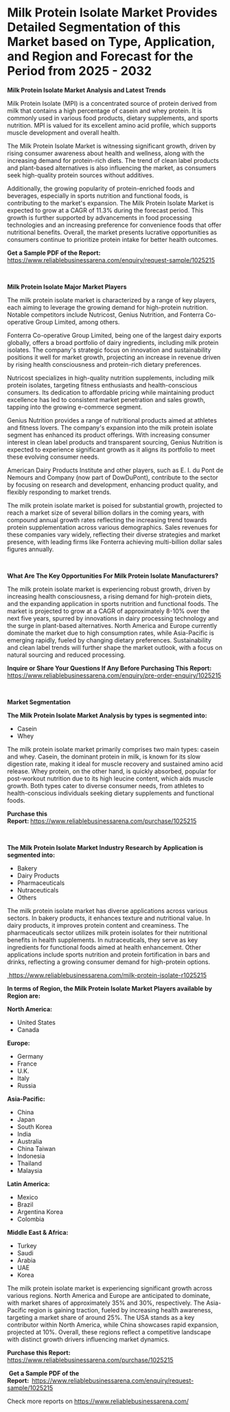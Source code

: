 <p><h1>Milk Protein Isolate Market Provides Detailed Segmentation of this Market based on Type, Application, and Region and Forecast for the Period from 2025 - 2032</h1></p><p><strong>Milk Protein Isolate Market Analysis and Latest Trends</strong></p>
<p><p>Milk Protein Isolate (MPI) is a concentrated source of protein derived from milk that contains a high percentage of casein and whey protein. It is commonly used in various food products, dietary supplements, and sports nutrition. MPI is valued for its excellent amino acid profile, which supports muscle development and overall health. </p><p>The Milk Protein Isolate Market is witnessing significant growth, driven by rising consumer awareness about health and wellness, along with the increasing demand for protein-rich diets. The trend of clean label products and plant-based alternatives is also influencing the market, as consumers seek high-quality protein sources without additives. </p><p>Additionally, the growing popularity of protein-enriched foods and beverages, especially in sports nutrition and functional foods, is contributing to the market's expansion. The Milk Protein Isolate Market is expected to grow at a CAGR of 11.3% during the forecast period. This growth is further supported by advancements in food processing technologies and an increasing preference for convenience foods that offer nutritional benefits. Overall, the market presents lucrative opportunities as consumers continue to prioritize protein intake for better health outcomes.</p></p>
<p><strong>Get a Sample PDF of the Report:&nbsp;</strong> <a href="https://www.reliablebusinessarena.com/enquiry/request-sample/1025215?utm_campaign=2632&utm_medium=2&utm_source=Github&utm_content=ia&utm_term=05032025&utm_id=milk-protein-isolate">https://www.reliablebusinessarena.com/enquiry/request-sample/1025215</a></p>
<p>&nbsp;</p>
<p><strong>Milk Protein Isolate Major Market Players</strong></p>
<p><p>The milk protein isolate market is characterized by a range of key players, each aiming to leverage the growing demand for high-protein nutrition. Notable competitors include Nutricost, Genius Nutrition, and Fonterra Co-operative Group Limited, among others.</p><p>Fonterra Co-operative Group Limited, being one of the largest dairy exports globally, offers a broad portfolio of dairy ingredients, including milk protein isolates. The company's strategic focus on innovation and sustainability positions it well for market growth, projecting an increase in revenue driven by rising health consciousness and protein-rich dietary preferences.</p><p>Nutricost specializes in high-quality nutrition supplements, including milk protein isolates, targeting fitness enthusiasts and health-conscious consumers. Its dedication to affordable pricing while maintaining product excellence has led to consistent market penetration and sales growth, tapping into the growing e-commerce segment.</p><p>Genius Nutrition provides a range of nutritional products aimed at athletes and fitness lovers. The company's expansion into the milk protein isolate segment has enhanced its product offerings. With increasing consumer interest in clean label products and transparent sourcing, Genius Nutrition is expected to experience significant growth as it aligns its portfolio to meet these evolving consumer needs.</p><p>American Dairy Products Institute and other players, such as E. I. du Pont de Nemours and Company (now part of DowDuPont), contribute to the sector by focusing on research and development, enhancing product quality, and flexibly responding to market trends. </p><p>The milk protein isolate market is poised for substantial growth, projected to reach a market size of several billion dollars in the coming years, with compound annual growth rates reflecting the increasing trend towards protein supplementation across various demographics. Sales revenues for these companies vary widely, reflecting their diverse strategies and market presence, with leading firms like Fonterra achieving multi-billion dollar sales figures annually.</p></p>
<p>&nbsp;</p>
<p><strong>What Are The Key Opportunities For Milk Protein Isolate Manufacturers?</strong></p>
<p><p>The milk protein isolate market is experiencing robust growth, driven by increasing health consciousness, a rising demand for high-protein diets, and the expanding application in sports nutrition and functional foods. The market is projected to grow at a CAGR of approximately 8-10% over the next five years, spurred by innovations in dairy processing technology and the surge in plant-based alternatives. North America and Europe currently dominate the market due to high consumption rates, while Asia-Pacific is emerging rapidly, fueled by changing dietary preferences. Sustainability and clean label trends will further shape the market outlook, with a focus on natural sourcing and reduced processing.</p></p>
<p><strong>Inquire or Share Your Questions If Any Before Purchasing This Report:</strong> <a href="https://www.reliablebusinessarena.com/enquiry/pre-order-enquiry/1025215?utm_campaign=2632&utm_medium=2&utm_source=Github&utm_content=ia&utm_term=05032025&utm_id=milk-protein-isolate">https://www.reliablebusinessarena.com/enquiry/pre-order-enquiry/1025215</a></p>
<p>&nbsp;</p>
<p><strong>Market Segmentation</strong></p>
<p><strong>The Milk Protein Isolate Market Analysis by types is segmented into:</strong></p>
<p><ul><li>Casein</li><li>Whey</li></ul></p>
<p><p>The milk protein isolate market primarily comprises two main types: casein and whey. Casein, the dominant protein in milk, is known for its slow digestion rate, making it ideal for muscle recovery and sustained amino acid release. Whey protein, on the other hand, is quickly absorbed, popular for post-workout nutrition due to its high leucine content, which aids muscle growth. Both types cater to diverse consumer needs, from athletes to health-conscious individuals seeking dietary supplements and functional foods.</p></p>
<p><strong>Purchase this Report:&nbsp;</strong><a href="https://www.reliablebusinessarena.com/purchase/1025215?utm_campaign=2632&utm_medium=2&utm_source=Github&utm_content=ia&utm_term=05032025&utm_id=milk-protein-isolate">https://www.reliablebusinessarena.com/purchase/1025215</a></p>
<p>&nbsp;</p>
<p><strong>The Milk Protein Isolate Market Industry Research by Application is segmented into:</strong></p>
<p><ul><li>Bakery</li><li>Dairy Products</li><li>Pharmaceuticals</li><li>Nutraceuticals</li><li>Others</li></ul></p>
<p><p>The milk protein isolate market has diverse applications across various sectors. In bakery products, it enhances texture and nutritional value. In dairy products, it improves protein content and creaminess. The pharmaceuticals sector utilizes milk protein isolates for their nutritional benefits in health supplements. In nutraceuticals, they serve as key ingredients for functional foods aimed at health enhancement. Other applications include sports nutrition and protein fortification in bars and drinks, reflecting a growing consumer demand for high-protein options.</p></p>
<p><a href="https://www.reliablebusinessarena.com/milk-protein-isolate-r1025215?utm_campaign=2632&utm_medium=2&utm_source=Github&utm_content=ia&utm_term=05032025&utm_id=milk-protein-isolate">&nbsp;https://www.reliablebusinessarena.com/milk-protein-isolate-r1025215</a></p>
<p><strong>In terms of Region, the Milk Protein Isolate Market Players available by Region are:</strong></p>
<p>
    <p> <strong> North America: </strong>
        <ul>
            <li>United States</li>
            <li>Canada</li>
        </ul>
        </p> 
    <p> <strong> Europe: </strong>
        <ul>
            <li>Germany</li>
            <li>France</li>
            <li>U.K.</li>
            <li>Italy</li>
            <li>Russia</li>
        </ul>
        </p> 
    <p> <strong> Asia-Pacific: </strong>
        <ul>
            <li>China</li>
            <li>Japan</li>
            <li>South Korea</li>
            <li>India</li>
            <li>Australia</li>
            <li>China Taiwan</li>
            <li>Indonesia</li>
            <li>Thailand</li>
            <li>Malaysia</li>
        </ul>
        </p> 
    <p> <strong> Latin America: </strong>
        <ul>
            <li>Mexico</li>
            <li>Brazil</li>
            <li>Argentina Korea</li>
            <li>Colombia</li>
        </ul>
        </p> 
    <p> <strong> Middle East & Africa: </strong>
        <ul>
            <li>Turkey</li>
            <li>Saudi</li>
            <li>Arabia</li>
            <li>UAE</li>
            <li>Korea</li>
        </ul>
    </p>
    </p>
<p><p>The milk protein isolate market is experiencing significant growth across various regions. North America and Europe are anticipated to dominate, with market shares of approximately 35% and 30%, respectively. The Asia-Pacific region is gaining traction, fueled by increasing health awareness, targeting a market share of around 25%. The USA stands as a key contributor within North America, while China showcases rapid expansion, projected at 10%. Overall, these regions reflect a competitive landscape with distinct growth drivers influencing market dynamics.</p></p>
<p><strong>Purchase this Report: </strong><a href="https://www.reliablebusinessarena.com/purchase/1025215?utm_campaign=2632&utm_medium=2&utm_source=Github&utm_content=ia&utm_term=05032025&utm_id=milk-protein-isolate">https://www.reliablebusinessarena.com/purchase/1025215</a></p>
<p>&nbsp;<strong>Get a Sample PDF of the Report:&nbsp;&nbsp;</strong><a href="https://www.reliablebusinessarena.com/enquiry/request-sample/1025215?utm_campaign=2632&utm_medium=2&utm_source=Github&utm_content=ia&utm_term=05032025&utm_id=milk-protein-isolate">https://www.reliablebusinessarena.com/enquiry/request-sample/1025215</a></p>
<p><strong></strong></p>
<p>Check more reports on <a href="https://www.reliablebusinessarena.com/?utm_campaign=2632&utm_medium=2&utm_source=Github&utm_content=ia&utm_term=05032025&utm_id=milk-protein-isolate">https://www.reliablebusinessarena.com/</a></p>